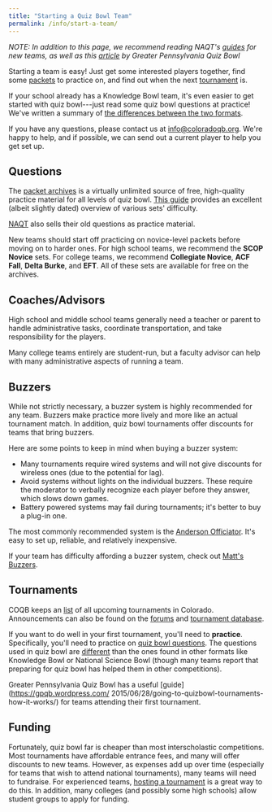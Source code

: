 ```yaml
---
title: "Starting a Quiz Bowl Team"
permalink: /info/start-a-team/
---
```


*NOTE: In addition to this page, we recommend reading NAQT's
[guides](https://www.naqt.com/resources/development.html) for new teams, as well
as this [article](https://gpqb.wordpress.com/how-do-i-start-a-quiz-bowl-team/)
by Greater Pennsylvania Quiz Bowl*

Starting a team is easy! Just get some interested players together, find some
[packets](http://www.quizbowlpackets.com/) to practice on, and find out when the
next [tournament](/tournaments/upcoming) is.

If your school already has a Knowledge Bowl team, it's even easier to get
started with quiz bowl---just read some quiz bowl questions at practice! We've
written a summary of [the differences between the two formats](
/info/knowledge-bowl-comparison).

If you have any questions, please contact us at
<info@coloradoqb.org>. We're happy to help, and if possible, we can
send out a current player to help you get set up.

## Questions

The [packet archives](http://www.quizbowlpackets.com/) is a virtually unlimited
source of free, high-quality practice material for all levels of quiz
bowl. [This guide](https://cbreach.wordpress.com/packet-categorization/)
provides an excellent (albeit slightly dated) overview of various sets'
difficulty.

[NAQT](https://www.naqt.com/practice-questions.jsp) also sells their old
questions as practice material.

New teams should start off practicing on novice-level packets before moving on
to harder ones. For high school teams, we recommend the **SCOP Novice**
sets. For college teams, we recommend **Collegiate Novice**, **ACF Fall**,
**Delta Burke**, and **EFT**. All of these sets are available for free on the
archives.

## Coaches/Advisors

High school and middle school teams generally need a teacher or parent to handle
administrative tasks, coordinate transportation, and take responsibility for the
players.

Many college teams entirely are student-run, but a faculty advisor can help with
many administrative aspects of running a team.

## Buzzers

While not strictly necessary, a buzzer system is highly recommended for any
team. Buzzers make practice more lively and more like an actual tournament
match. In addition, quiz bowl tournaments offer discounts for teams that bring
buzzers.

Here are some points to keep in mind when buying a buzzer system:

* Many tournaments require wired systems and will not give discounts for
  wireless ones (due to the potential for lag).
* Avoid systems without lights on the individual buzzers. These require the
  moderator to verbally recognize each player before they answer, which slows
  down games.
* Battery powered systems may fail during tournaments; it's better to buy a
  plug-in one.

The most commonly recommended system is the [Anderson
Officiator](http://www.andersonbuzzersystems.com/tabletop.html). It's easy to
set up, reliable, and relatively inexpensive.

If your team has difficulty affording a buzzer system, check out [Matt's
Buzzers](http://mattsbuzzers.com/Home.php).

## Tournaments

COQB keeps an [list](/tournaments/upcoming) of all upcoming
tournaments in Colorado. Announcements can also be found on the
[forums](http://hsquizbowl.org/forums/index.php) and [tournament
database](http://hsquizbowl.org/db/).

If you want to do well in your first tournament, you'll need to **practice**.
Specifically, you'll need to practice on [quiz bowl questions](
http://www.quizbowlpackets.com/). The questions used in quiz bowl are
[different](/info/pyramidal) than the ones found in other formats like Knowledge
Bowl or National Science Bowl (though many teams report that preparing for quiz
bowl has helped them in other competitions).

Greater Pennsylvania Quiz Bowl has a useful [guide](https://gpqb.wordpress.com/
2015/06/28/going-to-quizbowl-tournaments-how-it-works/) for teams attending
their first tournament.

## Funding

Fortunately, quiz bowl far is cheaper than most interscholastic
competitions. Most tournaments have affordable entrance fees, and many will
offer discounts to new teams. However, as expenses add up over time (especially
for teams that wish to attend national tournaments), many teams will need to
fundraise. For experienced teams, [hosting a tournament](/tournaments/hosting)
is a great way to do this. In addition, many colleges (and possibly some high
schools) allow student groups to apply for funding.
